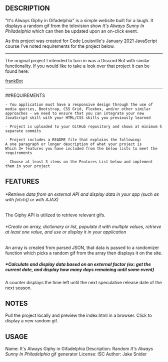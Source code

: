 ## DESCRIPTION

"It's Always Giphy in Gifadelphia" is a simple website built for a laugh. It displays a random gif from the television show *It's Always Sunny In Philadelphia* which can then be updated upon an on-click event. 

As this project was created for Code Louisville's January 2021 JavaScript course I've noted requirements for the project below.

***

The original project I intended to turn in was a Discord Bot with similar functionality. If you would like to take a look over that project it can be found here:

[frankBot](https://github.com/jacobsnider/frankBot)

***


##REQUIREMENTS

    - You application must have a responsive design through the use of media queries, Bootstrap, CSS Grid, Flexbox, and/or other similar approaches - we need to ensure that you can integrate your new JavaScript skill with your HTML/CSS skills you previously learned

    - Project is uploaded to your GitHub repository and shows at minimum 5 separate commits

    - Project includes a README file that explains the following:
    A one paragraph or longer description of what your project is
    Which 3+ features you have included from the below lists to meet the requirements

    - Choose at least 3 items on the Features List below and implement them in your project


## FEATURES

###### *Retrieve data from an external API and display data in your app (such as with fetch() or with AJAX)

The Giphy API is utilized to retrieve relevant gifs. 

###### *Create an array, dictionary or list, populate it with multiple values, retrieve at least one value, and use or display it in your application

An array is created from parsed JSON, that data is passed to a randomizer function which picks a random gif from the array then displays it on the site. 

##### *Calculate and display data based on an external factor (ex: get the current date, and display how many days remaining until some event)

A counter displays the time left until the next speculative release date of the next season. 

## NOTES
Pull the project locally and preview the index.html in a browser. Click to display a new random gif. 

## USAGE

Name: It's Always Giphy in Gifadelphia
Description: Random *It's Always Sunny In Philadelphia* gif generator
License: ISC
Author: Jake Snider